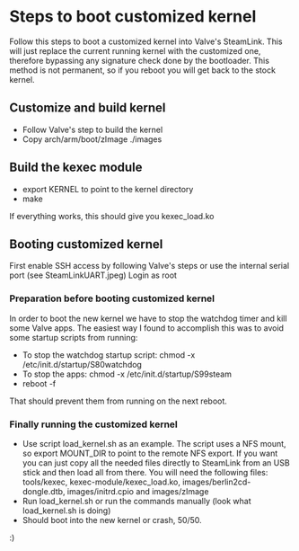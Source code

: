 # Steps to boot customized kernel

Follow this steps to boot a customized kernel into Valve's SteamLink. 
This will just replace the current running kernel with the customized one, therefore bypassing
any signature check done by the bootloader.
This method is not permanent, so if you reboot you will get back to the stock kernel.

## Customize and build kernel

- Follow Valve's step to build the kernel
- Copy arch/arm/boot/zImage ./images

## Build the kexec module

- export KERNEL to point to the kernel directory
- make

If everything works, this should give you kexec_load.ko

## Booting customized kernel

First enable SSH access by following Valve's steps or use the internal serial port (see SteamLinkUART.jpeg)
Login as root

### Preparation before booting customized kernel

In order to boot the new kernel we have to stop the watchdog timer and kill some Valve apps.
The easiest way I found to accomplish this was to avoid some startup scripts from running:
- To stop the watchdog startup script: chmod -x /etc/init.d/startup/S80watchdog
- To stop the apps: chmod -x /etc/init.d/startup/S99steam
- reboot -f

That should prevent them from running on the next reboot.

### Finally running the customized kernel
- Use script load_kernel.sh as an example. The script uses a NFS mount, so export MOUNT_DIR to point to the remote NFS export. If you want you can just copy all the needed files directly to SteamLink from an USB stick and then load all from there. You will need the following files: tools/kexec, kexec-module/kexec_load.ko, images/berlin2cd-dongle.dtb, images/initrd.cpio and images/zImage
- Run load_kernel.sh or run the commands manually (look what load_kernel.sh is doing)
- Should boot into the new kernel or crash, 50/50.

:)
